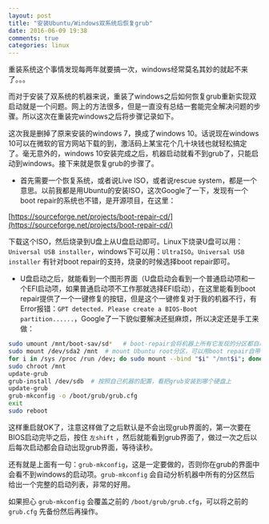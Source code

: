 ```yaml
---
layout: post
title: "安装Ubuntu/Windows双系统后恢复grub"
date: 2016-06-09 19:38
comments: true
categories: linux
---
```


重装系统这个事情发现每两年就要搞一次，windows经常莫名其妙的就起不来了。。。

而对于安装了双系统的机器来说，重装了windows之后如何恢复grub重新实现双启动就是一个问题。网上的方法很多，但是一直没有总结一套能完全解决问题的步骤。所以这次在重装完windows之后将步骤记录如下。

<!-- more -->

这次我是删掉了原来安装的windows 7，换成了windows 10。话说现在windows 10可以在微软的官方网站下载的到，激活码上某宝花个几十块钱也就轻松搞定了。毫无意外的，windows 10安装完成之后，机器启动就看不到grub了，只能启动到windows。接下来就是恢复grub的步骤了。

- 首先需要一个恢复系统，或者说Live ISO，或者说rescue system，都是一个意思。以前我都是用Ubuntu的安装ISO，这次Google了一下，发现有一个boot repair的系统也不错，是开源项目，在这里：

[https://sourceforge.net/projects/boot-repair-cd/](https://sourceforge.net/projects/boot-repair-cd/)

下载这个ISO，然后烧录到U盘上从U盘启动即可。Linux下烧录U盘可以用：`Universal USB installer`，windows下可以用：`UltraISO`。`Universal USB installer` 有针对boot repair的支持，烧录的时候选择boot repair即可。

- U盘启动之后，就能看到一个图形界面（U盘启动会看到一个普通启动项和一个EFI启动项，如果普通启动项不工作那就选择EFI启动），在这里能看到boot repair提供了一个一键修复的按钮，但是这个一键修复对于我的机器不行，有Error报错：`GPT detected. Please create a BIOS-Boot partition......`，Google了一下貌似要解决还挺麻烦，所以决定还是手工来做：

``` bash
sudo umount /mnt/boot-sav/sd*   # boot-repair会将机器上所有它发现的分区都自动mount起来，所以我们先全部umount，然后我们自己操作
sudo mount /dev/sda2 /mnt  # mount Ubuntu root分区，可以用boot repair自带的GParted工具来查看具体是哪个分区
for i in /sys /proc /run /dev; do sudo mount --bind "$i" "/mnt$i"; done
sudo chroot /mnt
update-grub
grub-install /dev/sdb  # 按照自己机器的配置，看把grub安装到哪个硬盘上
update-grub
grub-mkconfig -o /boot/grub/grub.cfg
exit
sudo reboot
```

这样重启就OK了，注意这样做了之后默认是不会出现grub界面的，第一次要在BIOS启动完毕之后，按住 `左shift` ，然后就能看到grub界面了，做过一次之后以后每次启动都会自动出现grub界面，等待读秒。

还有就是上面有一句：`grub-mkconfig`，这是一定要做的，否则你在grub的界面中会看不到windows的启动项。`grub-mkconfig` 会自动分析机器中所有的分区然后给出一个完整的启动列表，非常的好用。

如果担心 `grub-mkconfig` 会覆盖之前的 `/boot/grub/grub.cfg`，可以将之前的 `grub.cfg` 先备份然后再操作。
